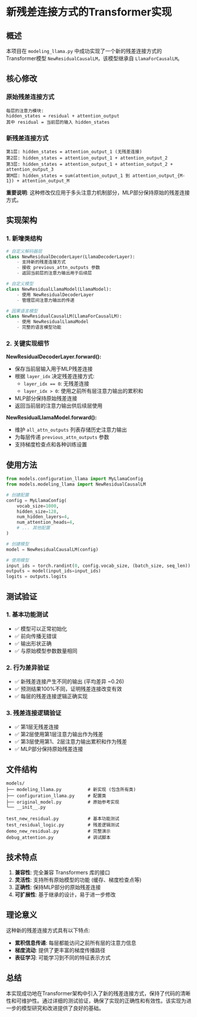 # 新残差连接方式的Transformer实现

## 概述

本项目在 `modeling_llama.py` 中成功实现了一个新的残差连接方式的Transformer模型 `NewResidualCausalLM`，该模型继承自 `LlamaForCausalLM`。

## 核心修改

### 原始残差连接方式
```
每层的注意力模块:
hidden_states = residual + attention_output
其中 residual = 当前层的输入 hidden_states
```

### 新残差连接方式
```
第1层: hidden_states = attention_output_1 (无残差连接)
第2层: hidden_states = attention_output_1 + attention_output_2  
第3层: hidden_states = attention_output_1 + attention_output_2 + attention_output_3
第M层: hidden_states = sum(attention_output_1 到 attention_output_{M-1}) + attention_output_M
```

**重要说明**: 这种修改仅应用于多头注意力机制部分，MLP部分保持原始的残差连接方式。

## 实现架构

### 1. 新增类结构

```python
# 自定义解码器层
class NewResidualDecoderLayer(LlamaDecoderLayer):
    - 支持新的残差连接方式
    - 接收 previous_attn_outputs 参数
    - 返回当前层的注意力输出用于后续层

# 自定义模型
class NewResidualLlamaModel(LlamaModel):
    - 使用 NewResidualDecoderLayer
    - 管理层间注意力输出的传递

# 因果语言模型
class NewResidualCausalLM(LlamaForCausalLM):
    - 使用 NewResidualLlamaModel
    - 完整的语言模型功能
```

### 2. 关键实现细节

**NewResidualDecoderLayer.forward():**
- 保存当前层输入用于MLP残差连接
- 根据 `layer_idx` 决定残差连接方式:
  - `layer_idx == 0`: 无残差连接
  - `layer_idx > 0`: 使用之前所有层注意力输出的累积和
- MLP部分保持原始残差连接
- 返回当前层的注意力输出供后续层使用

**NewResidualLlamaModel.forward():**
- 维护 `all_attn_outputs` 列表存储历史注意力输出
- 为每层传递 `previous_attn_outputs` 参数
- 支持梯度检查点和各种训练设置

## 使用方法

```python
from models.configuration_llama import MyLlamaConfig
from models.modeling_llama import NewResidualCausalLM

# 创建配置
config = MyLlamaConfig(
    vocab_size=1000,
    hidden_size=128,
    num_hidden_layers=4,
    num_attention_heads=4,
    # ... 其他配置
)

# 创建模型
model = NewResidualCausalLM(config)

# 使用模型
input_ids = torch.randint(0, config.vocab_size, (batch_size, seq_len))
outputs = model(input_ids=input_ids)
logits = outputs.logits
```

## 测试验证

### 1. 基本功能测试
- ✅ 模型可以正常初始化
- ✅ 前向传播无错误
- ✅ 输出形状正确
- ✅ 与原始模型参数数量相同

### 2. 行为差异验证
- ✅ 新残差连接产生不同的输出 (平均差异 ~0.26)
- ✅ 预测结果100%不同，证明残差连接改变有效
- ✅ 每层的残差连接逻辑正确实现

### 3. 残差连接逻辑验证
- ✅ 第1层无残差连接
- ✅ 第2层使用第1层注意力输出作为残差  
- ✅ 第3层使用第1、2层注意力输出累积和作为残差
- ✅ MLP部分保持原始残差连接

## 文件结构

```
models/
├── modeling_llama.py          # 新实现 (包含所有类)
├── configuration_llama.py     # 配置类
├── original_model.py          # 原始参考实现
└── __init__.py

test_new_residual.py           # 基本功能测试
test_residual_logic.py         # 残差逻辑测试  
demo_new_residual.py           # 完整演示
debug_attention.py             # 调试脚本
```

## 技术特点

1. **兼容性**: 完全兼容 Transformers 库的接口
2. **灵活性**: 支持所有原始模型的功能 (缓存、梯度检查点等)
3. **正确性**: 保持MLP部分的原始残差连接
4. **可扩展性**: 基于继承的设计，易于进一步修改

## 理论意义

这种新的残差连接方式具有以下特点:
- **累积信息传递**: 每层都能访问之前所有层的注意力信息
- **梯度流动**: 提供了更丰富的梯度传播路径
- **表征学习**: 可能学习到不同的特征表示方式

## 总结

本实现成功地在Transformer架构中引入了新的残差连接方式，保持了代码的清晰性和可维护性。通过详细的测试验证，确保了实现的正确性和有效性。该实现为进一步的模型研究和改进提供了良好的基础。

